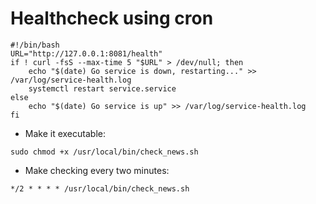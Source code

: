 # Healthcheck using cron

```
#!/bin/bash
URL="http://127.0.0.1:8081/health"
if ! curl -fsS --max-time 5 "$URL" > /dev/null; then
    echo "$(date) Go service is down, restarting..." >> /var/log/service-health.log
    systemctl restart service.service
else
    echo "$(date) Go service is up" >> /var/log/service-health.log
fi
```
- Make it executable:
```
sudo chmod +x /usr/local/bin/check_news.sh
```
- Make checking every two minutes:
```
*/2 * * * * /usr/local/bin/check_news.sh
```
